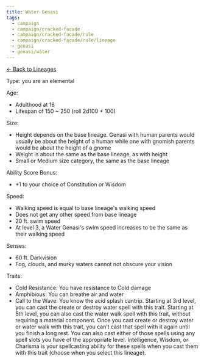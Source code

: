 ```yaml
---
title: Water Genasi
tags:
  - campaign
  - campaign/cracked-facade
  - campaign/cracked-facade/rule
  - campaign/cracked-facade/rule/lineage
  - genasi
  - genasi/water
---
```


[<- Back to Lineages](index.md)

Type: you are an elemental

Age:

- Adulthood at 18
- Lifespan of 150 ~ 250 (roll 2d100 + 100)

Size:

- Height depends on the base lineage. Genasi with human parents would usually be about the height of a human while one with gnomish parents would be about the height of a gnome
- Weight is about the same as the base lineage, as with height
- Small or Medium size category, the same as the base lineage

Ability Score Bonus:

- +1 to your choice of Constitution or Wisdom

Speed:

- Walking speed is equal to base lineage's walking speed
- Does not get any other speed from base lineage
- 20 ft. swim speed
- At level 3, a Water Genasi's swim speed increases to be the same as their walking speed

Senses:

- 60 ft. Darkvision
- Fog, clouds, and murky waters cannot not obscure your vision

Traits:

- Cold Resistance: You have resistance to Cold damage
- Amphibious: You can breathe air and water
- Call to the Wave: You know the acid splash cantrip. Starting at 3rd level, you can cast the create or destroy water spell with this trait. Starting at 5th level, you can also cast the water walk spell with this trait, without requiring a material component. Once you cast create or destroy water or water walk with this trait, you can’t cast that spell with it again until you finish a long rest. You can also cast either of those spells using any spell slots you have of the appropriate level. Intelligence, Wisdom, or Charisma is your spellcasting ability for these spells when you cast them with this trait (choose when you select this lineage).
